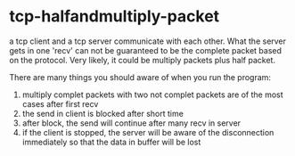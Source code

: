 # tcp-halfandmultiply-packet
a tcp client and a tcp server communicate with each other. What the server gets in one 'recv' can not be guaranteed to be the complete packet based on the protocol. Very likely, it could be multiply packets plus half packet.

There are many things you should aware of when you run the program:

1. multiply complet packets with two not complet packets are of the most cases after first recv
2. the send in client is blocked after short time
3. after block, the send will continue after many recv in server
4. if the client is stopped, the server will be aware of the disconnection immediately so that the data in buffer will be lost
